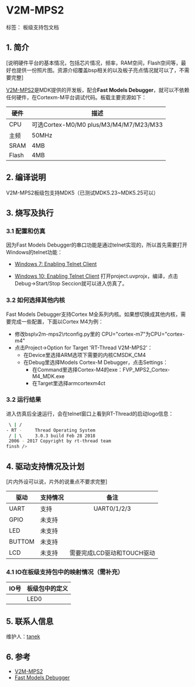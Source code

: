 # V2M-MPS2

标签： 板级支持包文档

## 1. 简介

[说明硬件平台的基本情况，包括芯片情况，频率，RAM空间，Flash空间等，最好也提供一份照片图。资源介绍覆盖bsp相关的以及板子亮点情况就可以了，不需要完整]

[V2M-MPS2](https://www.keil.com/boards2/arm/v2m_mps2/)是MDK提供的开发板，配合**Fast Models Debugger**，就可以不依赖任何硬件，在Cortexm-M平台调试代码。板载主要资源如下：

| 硬件 | 描述 |
| -- | -- |
|CPU| 可选Cortex-M0/M0 plus/M3/M4/M7/M23/M33 |
|主频| 50MHz |
|SRAM| 4MB |
|Flash| 4MB |

## 2. 编译说明

V2M-MPS2板级包支持MDK5（已测试MDK5.23~MDK5.25可以）

## 3. 烧写及执行

### 3.1 配置和仿真

因为Fast Models Debugger的串口功能是通过telnet实现的，所以首先需要打开Windows的telnet功能：

- [Windows 7: Enabling Telnet Client](https://social.technet.microsoft.com/wiki/contents/articles/910.windows-7-enabling-telnet-client.aspx)

- [Windows 10: Enabling Telnet Client](https://social.technet.microsoft.com/wiki/contents/articles/38433.windows-10-enabling-telnet-client.aspx)
  打开project.uvprojx，编译，点击Debug->Start/Stop Seccion就可以进入仿真了。

### 3.2 如何选择其他内核 

Fast Models Debugger支持Cortex M全系列内核。如果想切换成其他内核，需要完成一些配置，下面以Cortex M4为例：

- 修改bsp\v2m-mps2\rtconfig.py里的 CPU="cortex-m7"为CPU="cortex-m4"
- 点击Project->Option for Target 'RT-Thread V2M-MPS2'：
  - 在Device里选择ARM选项下需要的内核CMSDK_CM4
  - 在Debug里选择Models Cortex-M Debugger，点击Settings：
    - 在Command里选择Cortex-M4的exe：FVP_MPS2_Cortex-M4_MDK.exe
    - 在Target里选择armcortexm4ct

### 3.2 运行结果

进入仿真后全速运行，会在telnet窗口上看到RT-Thread的启动logo信息：

```bash
 \ | /
- RT -     Thread Operating System
 / | \     3.0.3 build Feb 28 2018
 2006 - 2017 Copyright by rt-thread team
finsh />

```

## 4. 驱动支持情况及计划

[片内外设可以说，片外的说重点不要求完整]

| 驱动 | 支持情况  |  备注  |
| ------ | ----  | :------:  |
| UART | 支持 | UART0/1/2/3 |
| GPIO | 未支持 |  |
| LED | 未支持 |  |
| BUTTOM | 未支持 | |
| LCD | 未支持 | 需要完成LCD驱动和TOUCH驱动 |


### 4.1 IO在板级支持包中的映射情况（需补充）

| IO号 | 板级包中的定义 |
| -- | -- |
|  | LED0 |

## 5. 联系人信息

维护人：[tanek](https://github.com/TanekLiang)

## 6. 参考

* [V2M-MPS2](https://www.keil.com/boards2/arm/v2m_mps2/)
* [Fast Models Debugger](http://www.keil.com/support/man/docs/fstmdls/default.htm)

